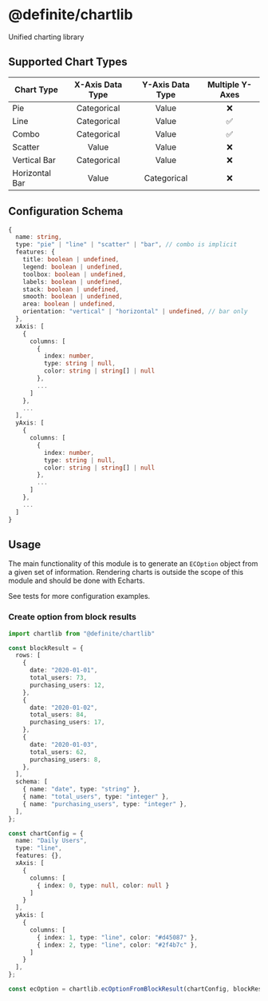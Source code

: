 # @definite/chartlib

Unified charting library

## Supported Chart Types

| Chart Type     | X-Axis Data Type | Y-Axis Data Type | Multiple Y-Axes |
| -------------- | :--------------: | :--------------: | :-------------: |
| Pie            |   Categorical    |      Value       |        ❌        |
| Line           |   Categorical    |      Value       |        ✅        |
| Combo          |   Categorical    |      Value       |        ✅        |
| Scatter        |      Value       |      Value       |        ❌        |
| Vertical Bar   |   Categorical    |      Value       |        ❌        |
| Horizontal Bar |      Value       |   Categorical    |        ❌        |

## Configuration Schema

```ts
{
  name: string,
  type: "pie" | "line" | "scatter" | "bar", // combo is implicit
  features: {
    title: boolean | undefined,
    legend: boolean | undefined,
    toolbox: boolean | undefined,
    labels: boolean | undefined,
    stack: boolean | undefined,
    smooth: boolean | undefined,
    area: boolean | undefined,
    orientation: "vertical" | "horizontal" | undefined, // bar only
  },
  xAxis: [
    {
      columns: [
        {
          index: number,
          type: string | null,
          color: string | string[] | null
        },
        ...
      ]
    },
    ...
  ],
  yAxis: [
    {
      columns: [
        {
          index: number,
          type: string | null,
          color: string | string[] | null
        },
        ...
      ]
    },
    ...
  ]
}
```

## Usage

The main functionality of this module is to generate an `ECOption` object from a given set of information. Rendering charts is outside the scope of this module and should be done with Echarts.

See tests for more configuration examples.

### Create option from block results

```ts
import chartlib from "@definite/chartlib"

const blockResult = {
  rows: [
    {
      date: "2020-01-01",
      total_users: 73,
      purchasing_users: 12,
    },
    {
      date: "2020-01-02",
      total_users: 84,
      purchasing_users: 17,
    },
    {
      date: "2020-01-03",
      total_users: 62,
      purchasing_users: 8,
    },
  ],
  schema: [
    { name: "date", type: "string" },
    { name: "total_users", type: "integer" },
    { name: "purchasing_users", type: "integer" },
  ],
};

const chartConfig = {
  name: "Daily Users",
  type: "line",
  features: {},
  xAxis: [
    { 
      columns: [
        { index: 0, type: null, color: null }
      ] 
    }
  ],
  yAxis: [
    { 
      columns: [
        { index: 1, type: "line", color: "#d45087" },
        { index: 2, type: "line", color: "#2f4b7c" },
      ] 
    }
  ],
};

const ecOption = chartlib.ecOptionFromBlockResult(chartConfig, blockResult);
```
